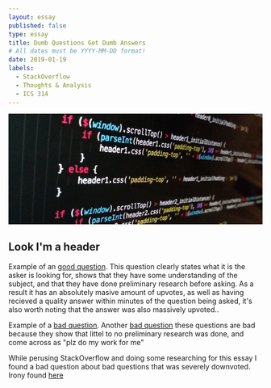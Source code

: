 ```yaml
---
layout: essay
published: false
type: essay
title: Dumb Questions Get Dumb Answers
# All dates must be YYYY-MM-DD format!
date: 2019-01-19
labels:
  - StackOverflow
  - Thoughts & Analysis
  - ICS 314
---
```


<img class="ui huge centered rounded image" src="../images/javascript.jpg">

## Look I'm a header

Example of an [good question](https://stackoverflow.com/questions/477816/what-is-the-correct-json-content-type).
This question clearly states what it is the asker is looking for, shows that they have some understanding of the subject, and that they have done preliminary research before asking. As a result it has an absolutely masive amount of upvotes, as well as having recieved a quality answer within minutes of the question being asked, it's also worth noting that the answer was also massively upvoted..

Example of a [bad question](https://stackoverflow.com/questions/20574925/c-file-homework).
Another [bad question](https://stackoverflow.com/questions/54319362/how-to-read-xml-file-and-how-do-i-append-a-node-inside-xml-tag-file-in-java) these questions are bad because they show that littel to no preliminary research was done, and come across as "plz do my work for me"

While perusing StackOverflow and doing some researching for this essay I found a bad question about bad questions that was severely downvoted. 
Irony found [here](https://meta.stackexchange.com/questions/225739/stack-overflow-has-gotten-mean)

